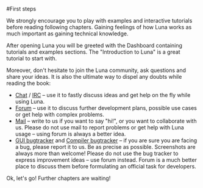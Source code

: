 #First steps

We strongly encourage you to play with examples and interactive tutorials before reading following chapters. Gaining feelings of how Luna works as much important as gaining technical knowledge.

After opening Luna you will be greeted with the Dashboard containing tutorials and examples sections. The "Introduction to Luna" is a great tutorial to start with.

Moreover, don't hesitate to join the Luna community, ask questions and share your ideas. It is also the ultimate way to dispel any doubts while reading the book:

* [Chat](http://luna-lang.org/chat) / [IRC](http://luna-lang.org/irc) – use it to fastly discuss ideas and get help on the fly while using Luna.
* [Forum](http://luna-lang.org/forum) – use it to discuss further development plans, possible use cases or get help with complex problems.
* [Mail](contact@luna-lang.org) – write to us if you want to say "hi!", or you want to collaborate with us. Please do not use mail to report problems or get help with Luna usage – using forum is always a better idea.
* [GUI bugtracker](https://github.com/luna/luna-studio/issues) and [Compiler bugtracker](https://github.com/luna/luna/issues) – if you are sure you are facing a bug, please report it to us. Be as precise as possible. Screenshots are always more than welcome! Please do not use the bug tracker to express improvement ideas – use forum instead. Forum is a much better place to discuss them before formulating an official task for developers.

Ok, let's go! Further chapters are waiting!